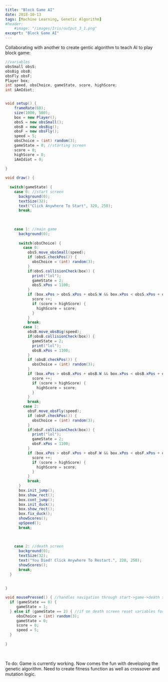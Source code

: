 ```yaml
---
title: "Block Game AI"
date: 2018-10-13
tags: [Machine Learning, Genetic Algorithm]
#header: 
    #image: "/images/Iris/output_3_1.png"
exceprt: "Block Game AI"
---
```


Collaborating with another to create gentic algorithm to teach AI to play block game: 


```java
//variables
obsSmall obsS;
obsBig obsB;
obsFly obsF;
Player box;
int speed, obsChoice, gameState, score, highScore;
int iAmIdiot;


void setup() {
    frameRate(60);
    size(1000, 500);
    box = new Player();
    obsS = new obsSmall();
    obsB = new obsBig();
    obsF = new obsFly();  
    speed = 5;
    obsChoice = (int) random(3);
    gameState = 0; //starting screen
    score = 0;
    highScore = 0;
    iAmIdiot = 0;
    
}

```


```java
void draw() {
  
  switch(gameState) {
    case 0: //start screen
      background(0);
      textSize(32);
      text("Click Anywhere To Start", 320, 250);
      break;
      
      
      
    case 1: //main game
      background(0);
   
      switch(obsChoice) {
        case 0:
          obsS.move_obsSmall(speed);
          if (obsS.checkPos()) {
            obsChoice = (int) random(3); 
          }
          if(obsS.collisionCheck(box)) {
            print("lol");
            gameState = 2;
            obsS.xPos = 1100;
          }
          if (box.xPos > obsS.xPos + obsS.W && box.xPos < obsS.xPos + obsS.W + (speed * 1.5)) {
            score ++;
            if (score > highScore) {
              highScore = score; 
            }
          }
          break;
        case 1:
          obsB.move_obsBig(speed);
          if(obsB.collisionCheck(box)) {
            gameState = 2;
            print("lol");
            obsB.xPos = 1100;
          }
          if (obsB.checkPos()) {
            obsChoice = (int) random(3); 
          }
          if (box.xPos > obsB.xPos + obsB.W && box.xPos < obsB.xPos + obsB.W + (speed * 1.5)) {
            score ++;
            if (score > highScore) {
              highScore = score; 
            }
          }
          break;
        case 2:
          obsF.move_obsFly(speed);
          if (obsF.checkPos()) {
            obsChoice = (int) random(3); 
          }
          if(obsF.collisionCheck(box)) {
            print("lol");
            gameState = 2;
            obsF.xPos = 1100;
          }
          if (box.xPos > obsF.xPos + obsF.W && box.xPos < obsF.xPos + obsF.W + (speed * 1.5)) {
            score ++;
            if (score > highScore) {
              highScore = score; 
            }
          }
          break;
      }
      box.init_jump();
      box.show_rect();
      box.cont_jump();
      box.init_duck();
      box.show_rect();
      box.fix_duck();
      showScores();
      upSpeed();
      break;
      
      
      
    case 2: //death screen 
      background(0);
      textSize(32);
      text("You Died! Click Anywhere To Restart.", 220, 250);
      showScores();
      break;
  }
  
  
}
```




<div>
<style scoped>
    .dataframe tbody tr th:only-of-type {
        vertical-align: middle;
    }

    .dataframe tbody tr th {
        vertical-align: top;
    }

    .dataframe thead th {
        text-align: right;
    }
</style>
</div>




```java
void mousePressed() { //handles navigation through start->game->death screen
  if (gameState == 0) {
     gameState = 1; 
  } else if (gameState == 2) { //if on death screen reset variables for new game
     obsChoice = (int) random(3);
     gameState = 0;
     score = 0;
     speed = 5;
  }
  
}


```

<img src="{{ site.url }}{{ site.baseurl }}/images/blockGame/startScreen.jpg" alt="">


<img src="{{ site.url }}{{ site.baseurl }}/images/blockGame/midGame.jpg" alt="">


<img src="{{ site.url }}{{ site.baseurl }}/images/blockGame/deathScreen.jpg" alt="">



To do: Game is currently working. Now comes the fun with developing the genetic algorithm. Need to create fitness function as well as crossover and mutation logic.
